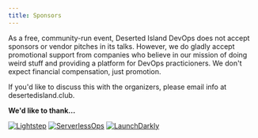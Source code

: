 ```yaml
---
title: Sponsors
---
```


As a free, community-run event, Deserted Island DevOps does not accept sponsors or vendor pitches in its talks. However, we do gladly accept promotional support from companies who believe in our mission of doing weird stuff and providing a platform for DevOps practicioners. We don't expect financial compensation, just promotion.

If you'd like to discuss this with the organizers, please email info at desertedisland.club.

**We'd like to thank...**

[![Lightstep](/images/sponsorlogo/lightstep.png)](https://www.lightstep.com) [![ServerlessOps](/images/sponsorlogo/serverlessops.png)](https://www.serverlessops.com) [![LaunchDarkly](/images/sponsorlogo/launchdarkly.png)](https://www.launchdarkly.com)
